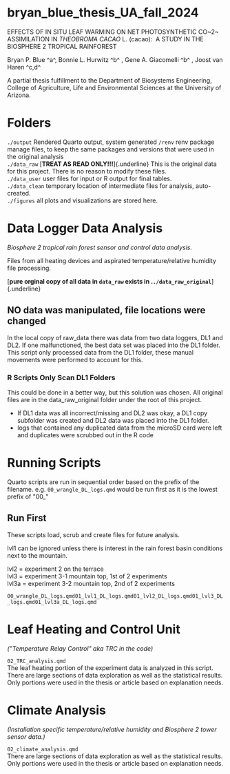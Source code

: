 # bryan_blue_thesis_UA_fall_2024

EFFECTS OF IN SITU LEAF WARMING ON NET PHOTOSYNTHETIC CO~2~ ASSIMILATION IN *THEOBROMA CACAO* L. (cacao):  A STUDY IN THE BIOSPHERE 2 TROPICAL RAINFOREST

Bryan P. Blue ^a^, Bonnie L. Hurwitz ^b^ , Gene A. Giacomelli ^b^ , Joost van Haren ^c,d^

A partial thesis fulfillment to the Department of Biosystems Engineering, College of Agriculture, Life and Environmental Sciences at the University of Arizona.

# Folders

`./output` Rendered Quarto output, system generated `/renv` renv package manage files, to keep the same packages and versions that were used in the original analysis\
`./data_raw` [**TREAT AS READ ONLY!!!**]{.underline} This is the original data for this project. There is no reason to modify these files.\
`./data_user` user files for input or R output for final tables.\
`./data_clean` temporary location of intermediate files for analysis, auto-created.\
`./figures` all plots and visualizations are stored here.

# Data Logger Data Analysis

*Biosphere 2 tropical rain forest sensor and control data analysis.*

Files from all heating devices and aspirated temperature/relative humidity file processing.

[**pure orginal copy of all data in `data_raw` exists in .`./data_raw_original`**]{.underline}

## NO data was manipulated, file locations were changed

In the local copy of raw_data there was data from two data loggers, DL1 and DL2. If one malfunctioned, the best data set was placed into the DL1 folder. This script only processed data from the DL1 folder, these manual movements were performed to account for this.

### R Scripts Only Scan DL1 Folders

This could be done in a better way, but this solution was chosen. All original files are in the data_raw_original folder under the root of this project.

-   If DL1 data was all incorrect/missing and DL2 was okay, a DL1 copy subfolder was created and DL2 data was placed into the DL1 folder.
-   logs that contained any duplicated data from the microSD card were left and duplicates were scrubbed out in the R code

# Running Scripts

Quarto scripts are run in sequential order based on the prefix of the filename. e.g. `00_wrangle_DL_logs.qmd` would be run first as it is the lowest prefix of "00\_"

## Run First

These scripts load, scrub and create files for future analysis.

lvl1 can be ignored unless there is interest in the rain forest basin conditions next to the mountain.

lvl2 = experiment 2 on the terrace\
lvl3 = experiment 3-1 mountain top, 1st of 2 experiments\
lvl3a = experiment 3-2 mountain top, 2nd of 2 experiments

`00_wrangle_DL_logs.qmd01_lvl1_DL_logs.qmd01_lvl2_DL_logs.qmd01_lvl3_DL_logs.qmd01_lvl3a_DL_logs.qmd`

# Leaf Heating and Control Unit

*("Temperature Relay Control" aka TRC in the code)*

`02_TRC_analysis.qmd`\
The leaf heating portion of the experiment data is analyzed in this script. There are large sections of data exploration as well as the statistical results. Only portions were used in the thesis or article based on explanation needs.

# Climate Analysis

*(Installation specific temperature/relative humidity and Biosphere 2 tower sensor data.)*

`02_climate_analysis.qmd`\
There are large sections of data exploration as well as the statistical results. Only portions were used in the thesis or article based on explanation needs.
